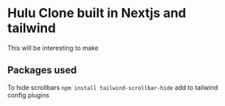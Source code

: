 # Hulu Clone built in Nextjs and tailwind

This will be interesting to make

## Packages used

To hide scrollbars
`npm install tailwind-scrollbar-hide`
add to tailwind config plugins
